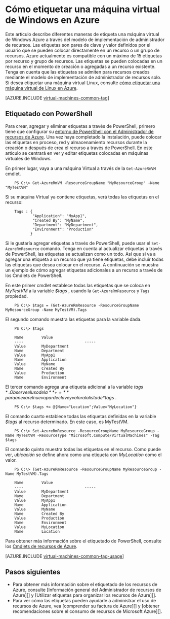 <properties
   pageTitle="Cómo etiquetar una máquina virtual | Microsoft Azure"
   description="Obtenga información sobre el etiquetado de una máquina virtual de Windows creada en Azure utiliza el modelo de implementación de administrador de recursos"
   services="virtual-machines-windows"
   documentationCenter=""
   authors="mmccrory"
   manager="timlt"
   editor="tysonn"
   tags="azure-resource-manager"/>

<tags
   ms.service="virtual-machines-windows"
   ms.devlang="na"
   ms.topic="article"
   ms.tgt_pltfrm="vm-windows"
   ms.workload="infrastructure-services"
   ms.date="07/05/2016"
   ms.author="memccror"/>

# <a name="how-to-tag-a-windows-virtual-machine-in-azure"></a>Cómo etiquetar una máquina virtual de Windows en Azure


Este artículo describe diferentes maneras de etiqueta una máquina virtual de Windows Azure a través del modelo de implementación de administrador de recursos. Las etiquetas son pares de clave y valor definidos por el usuario que se pueden colocar directamente en un recurso o un grupo de recursos. Azure actualmente es compatible con un máximo de 15 etiquetas por recurso y grupo de recursos. Las etiquetas se pueden colocadas en un recurso en el momento de creación o agregadas a un recurso existente. Tenga en cuenta que las etiquetas se admiten para recursos creados mediante el modelo de implementación de administrador de recursos solo. Si desea etiquetar una máquina virtual Linux, consulte [cómo etiquetar una máquina virtual de Linux en Azure](virtual-machines-linux-tag.md).

[AZURE.INCLUDE [virtual-machines-common-tag](../../includes/virtual-machines-common-tag.md)]

## <a name="tagging-with-powershell"></a>Etiquetado con PowerShell

Para crear, agregar y eliminar etiquetas a través de PowerShell, primero tiene que configurar su [entorno de PowerShell con el Administrador de recursos de Azure][]. Una vez haya completado la instalación, puede colocar las etiquetas en proceso, red y almacenamiento recursos durante la creación o después de crea el recurso a través de PowerShell. En este artículo se centrará en ver y editar etiquetas colocadas en máquinas virtuales de Windows.

En primer lugar, vaya a una máquina Virtual a través de la `Get-AzureRmVM` cmdlet.

        PS C:\> Get-AzureRmVM -ResourceGroupName "MyResourceGroup" -Name "MyTestVM"

Si su máquina Virtual ya contiene etiquetas, verá todas las etiquetas en el recurso:

        Tags : {
                "Application": "MyApp1",
                "Created By": "MyName",
                "Department": "MyDepartment",
                "Environment": "Production"
               }

Si le gustaría agregar etiquetas a través de PowerShell, puede usar el `Set-AzureRmResource` comando. Tenga en cuenta al actualizar etiquetas a través de PowerShell, las etiquetas se actualizan como un todo. Así que si va a agregar una etiqueta a un recurso que ya tiene etiquetas, debe incluir todas las etiquetas que desea colocar en el recurso. A continuación se muestra un ejemplo de cómo agregar etiquetas adicionales a un recurso a través de los Cmdlets de PowerShell.

En este primer cmdlet establece todas las etiquetas que se coloca en *MyTestVM* a la variable *$tags* , usando la `Get-AzureRmResource` y `Tags` propiedad.

        PS C:\> $tags = (Get-AzureRmResource -ResourceGroupName MyResourceGroup -Name MyTestVM).Tags

El segundo comando muestra las etiquetas para la variable dada.

        PS C:\> $tags

        Name        Value
        ----                           -----
        Value       MyDepartment
        Name        Department
        Value       MyApp1
        Name        Application
        Value       MyName
        Name        Created By
        Value       Production
        Name        Environment

El tercer comando agrega una etiqueta adicional a la variable *$tags* . Observe el uso de la **+=** para anexar el nuevo par de clave y valor a la lista de *$tags* .

        PS C:\> $tags += @{Name="Location";Value="MyLocation"}

El comando cuarto establece todas las etiquetas definidas en la variable *$tags* al recurso determinado. En este caso, es MyTestVM.

        PS C:\> Set-AzureRmResource -ResourceGroupName MyResourceGroup -Name MyTestVM -ResourceType "Microsoft.Compute/VirtualMachines" -Tag $tags

El comando quinto muestra todas las etiquetas en el recurso. Como puede ver, *ubicación* se define ahora como una etiqueta con *MyLocation* como el valor.

        PS C:\> (Get-AzureRmResource -ResourceGroupName MyResourceGroup -Name MyTestVM).Tags

        Name        Value
        ----                           -----
        Value       MyDepartment
        Name        Department
        Value       MyApp1
        Name        Application
        Value       MyName
        Name        Created By
        Value       Production
        Name        Environment
        Value       MyLocation
        Name        Location

Para obtener más información sobre el etiquetado de PowerShell, consulte los [Cmdlets de recursos de Azure][].

[AZURE.INCLUDE [virtual-machines-common-tag-usage](../../includes/virtual-machines-common-tag-usage.md)]

## <a name="next-steps"></a>Pasos siguientes

* Para obtener más información sobre el etiquetado de los recursos de Azure, consulte [Información general del Administrador de recursos de Azure][] y [Utilizar etiquetas para organizar los recursos de Azure][].
* Para ver cómo las etiquetas pueden ayudarle a administrar el uso de recursos de Azure, vea [comprender su factura de Azure][] y [obtener recomendaciones sobre el consumo de recursos de Microsoft Azure][].

[Entorno de PowerShell con el Administrador de recursos de Azure]: ../powershell-azure-resource-manager.md
[Cmdlets de recursos de Azure]: https://msdn.microsoft.com/library/azure/dn757692.aspx
[Información general de administrador de recursos de Azure]: ../azure-resource-manager/resource-group-overview.md
[Usar etiquetas para organizar los recursos de Azure]: ../resource-group-using-tags.md
[Descripción de la factura de Azure]: ../billing/billing-understand-your-bill.md
[Obtener información sobre el consumo de recursos de Microsoft Azure]: ../billing-usage-rate-card-overview.md
